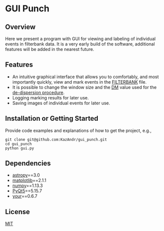 # GUI Punch


## Overview 

Here we present a program with GUI for viewing and labeling of individual events in filterbank data.  It is a very early build of the software, additional features will be added in the nearest future. 


## Features
+ An intuitive graphical interface that allows you to comfortably, and most importantly quickly, view and mark events in the [FILTERBANK](https://en.wikipedia.org/wiki/Filter_bank) file.
+ It is possible to change the window size and the [DM](https://adsabs.harvard.edu/full/1969AJ.....74..849D) value used for the [de-dispersion procedure](https://www.sciencedirect.com/science/article/abs/pii/B9780124608146500073).
+ Logging marking results for later use.
+ Saving images of individual events for later use.

## Installation or Getting Started

Provide code examples and explanations of how to get the project, e.g.,

	git clone git@github.com:KazAndr/gui_punch.git
	cd gui_punch
	python gui.py


## Dependencies
+ [astropy](https://www.astropy.org/)==3.0
+ [matplotlib](https://matplotlib.org/)==2.1.1
+ [numpy](https://numpy.org/)==1.13.3
+ [PyQt5](https://pypi.org/project/PyQt5/)==5.15.7
+ [your](https://github.com/thepetabyteproject/your)==0.6.7

## License

[MIT](http://opensource.org/licenses/mit-license.php)
